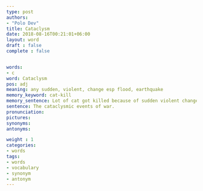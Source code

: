 ```yaml
---
type: post
authors:
- "Polo Dev"
title: Cataclysm
date: 2018-08-16T00:21:01+06:00
layout: word
draft : false
complete : false


words:
- c
word: Cataclysm
pos: adj
meaning: any sudden, violent, change esp flood, earthquake
memory_keyword: cat-kill
memory_sentence: Lot of cat got killed because of sudden violent change esp flood, earthquake.
sentence: The cataclysmic events of war.
pronunciation:
pictures:
synonyms:
antonyms:

weight : 1
categories:
- words
tags:
- words
- vocabulary
- synonym
- antonym
---
```


